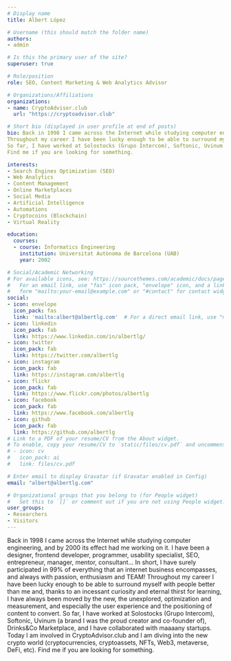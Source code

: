 ```yaml
---
# Display name
title: Albert López

# Username (this should match the folder name)
authors:
- admin

# Is this the primary user of the site?
superuser: true

# Role/position
role: SEO, Content Marketing & Web Analytics Advisor

# Organizations/Affiliations
organizations:
- name: CryptoAdvisor.club
  url: "https://cryptoadvisor.club"

# Short bio (displayed in user profile at end of posts)
bio: Back in 1998 I came across the Internet while studying computer engineering, and by 2000 its effect had me working on it. I have been a designer, frontend developer, programmer, usability specialist, SEO, entrepreneur, manager, mentor, consultant... In short, I have surely participated in 99% of everything that an internet business encompasses, and always with passion, enthusiasm and TEAM!
Throughout my career I have been lucky enough to be able to surround myself with people better than me and, thanks to an incessant curiosity and eternal thirst for learning, I have always been moved by the new, the unexplored, optimization and measurement, and especially the user experience and the positioning of content to convert.
So far, I have worked at Solostocks (Grupo Intercom), Softonic, Uvinum (a brand I was the proud creator and co-founder of), Drinks&Co Marketplace, and I have collaborated with maaaany startups. Today I am involved in CryptoAdvisor.club and I am diving into the new crypto world (cryptocurrencies, cryptoassets, NFTs, Web3, metaverse, DeFi, etc).
Find me if you are looking for something.

interests:
- Search Engines Optimization (SEO)
- Web Analytics
- Content Management
- Online Marketplaces
- Social Media
- Artificial Intelligence
- Automations
- Cryptocoins (Blockchain)
- Virtual Reality

education:
  courses:
  - course: Informatics Engineering
    institution: Universitat Autònoma de Barcelona (UAB)
    year: 2002

# Social/Academic Networking
# For available icons, see: https://sourcethemes.com/academic/docs/page-builder/#icons
#   For an email link, use "fas" icon pack, "envelope" icon, and a link in the
#   form "mailto:your-email@example.com" or "#contact" for contact widget.
social:
- icon: envelope
  icon_pack: fas
  link: 'mailto:albert@albertlg.com'  # For a direct email link, use "mailto:test@example.org".
- icon: linkedin
  icon_pack: fab
  link: https://www.linkedin.com/in/albertlg/
- icon: twitter
  icon_pack: fab
  link: https://twitter.com/albertlg
- icon: instagram
  icon_pack: fab
  link: https://instagram.com/albertlg
- icon: flickr
  icon_pack: fab
  link: https://www.flickr.com/photos/albertlg
- icon: facebook
  icon_pack: fab
  link: https://www.facebook.com/albertlg
- icon: github
  icon_pack: fab
  link: https://github.com/albertlg
# Link to a PDF of your resume/CV from the About widget.
# To enable, copy your resume/CV to `static/files/cv.pdf` and uncomment the lines below.
# - icon: cv
#   icon_pack: ai
#   link: files/cv.pdf

# Enter email to display Gravatar (if Gravatar enabled in Config)
email: "albert@albertlg.com"

# Organizational groups that you belong to (for People widget)
#   Set this to `[]` or comment out if you are not using People widget.
user_groups:
- Researchers
- Visitors
---
```


Back in 1998 I came across the Internet while studying computer engineering, and by 2000 its effect had me working on it. I have been a designer, frontend developer, programmer, usability specialist, SEO, entrepreneur, manager, mentor, consultant... In short, I have surely participated in 99% of everything that an internet business encompasses, and always with passion, enthusiasm and TEAM!
Throughout my career I have been lucky enough to be able to surround myself with people better than me and, thanks to an incessant curiosity and eternal thirst for learning, I have always been moved by the new, the unexplored, optimization and measurement, and especially the user experience and the positioning of content to convert.
So far, I have worked at Solostocks (Grupo Intercom), Softonic, Uvinum (a brand I was the proud creator and co-founder of), Drinks&Co Marketplace, and I have collaborated with maaaany startups. Today I am involved in CryptoAdvisor.club and I am diving into the new crypto world (cryptocurrencies, cryptoassets, NFTs, Web3, metaverse, DeFi, etc).
Find me if you are looking for something.
